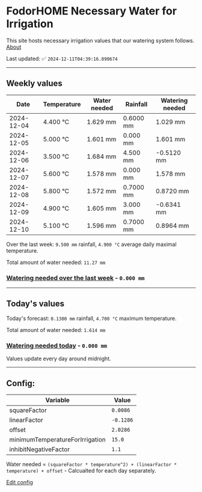 # FodorHOME Necessary Water for Irrigation

This site hosts necessary irrigation values that our watering system follows. [About](https://github.com/redyau/irrigation)

Last updated: ✅ `2024-12-11T04:39:16.890674`

---

## Weekly values

| Date | Temperature | Water needed | Rainfall | Watering needed |
|-----|-----|-----|-----|-----|
| 2024-12-04 | 4.400 °C | 1.629 mm | 0.6000 mm | 1.029 mm |
| 2024-12-05 | 5.000 °C | 1.601 mm | 0.000 mm | 1.601 mm |
| 2024-12-06 | 3.500 °C | 1.684 mm | 4.500 mm | -0.5120 mm |
| 2024-12-07 | 5.600 °C | 1.578 mm | 0.000 mm | 1.578 mm |
| 2024-12-08 | 5.800 °C | 1.572 mm | 0.7000 mm | 0.8720 mm |
| 2024-12-09 | 4.900 °C | 1.605 mm | 3.000 mm | -0.6341 mm |
| 2024-12-10 | 5.100 °C | 1.596 mm | 0.7000 mm | 0.8964 mm |


Over the last week: `9.500 mm` rainfall, `4.900 °C` average daily maximal temperature.

Total amount of water needed: `11.27 mm`

### [Watering needed over the last week](lastweek.txt) - `0.000 mm`

---

## Today's values

Today's forecast: `0.1300 mm` rainfall, `4.700 °C` maximum temperature.

Total amount of water needed: `1.614 mm`

### [Watering needed today](today.txt) - `0.000 mm`

Values update every day around midnight.

---

## Config:

| Variable | Value |
|-----|-----|
| squareFactor | `0.0086` |
| linearFactor | `-0.1286` |
| offset | `2.0286` |
| minimumTemperatureForIrrigation | `15.0` |
| inhibitNegativeFactor | `1.1` |

Water needed = `(squareFactor * temperature^2) + (linearFactor * temperature) + offset` - Calcualted for each day separately.

[Edit config](https://github.com/RedyAu/irrigation/edit/main/config.json)
